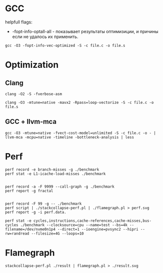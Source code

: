 
# GCC

helpfull flags:
  * -fopt-info-optall-all - показывает результаты оптимизиции, и причины если не удалось их применить. 

```
gcc -O3 -fopt-info-vec-optimized -S -c file.c -o file.s
```

# Optimization

## Clang 

```
clang -O2 -S -fverbose-asm 

clang -O3 -mtune=native -mavx2 -Rpass=loop-vectorize -S -c file.c -o file.s
```

## GCC + llvm-mca 

```
gcc -O3 -mtune=native -fvect-cost-model=unlimited -S -c file.c -o - | llvm-mca -mcpu=native -timeline -bottleneck-analysis | less 
```

# Perf

```
perf record -e branch-misses -g ./benchmark
perf stat -e L1-icache-load-misses ./benchmark


perf record -a -F 9999 --call-graph -g ./benchmark
perf report -g fractal


perf record -F 99 -g -- ./benchmark
perf script | ./stackcollapse-perf.pl | ./flamegraph.pl > perf.svg
perf report -g -i perf.data.

perf stat -e cycles,instructions,cache-references,cache-misses,bus-cycles ./benchmark --clocksource=cpu --name=test --bs=4k --filename=/dev/nvme0n1p4 --direct=1 --ioengine=pvsync2 --hipri --rw=randread --filesize=4G --loops=10
```

# Flamegraph

```
stackcollapse-perf.pl ./result | flamegraph.pl > ./result.svg

```





